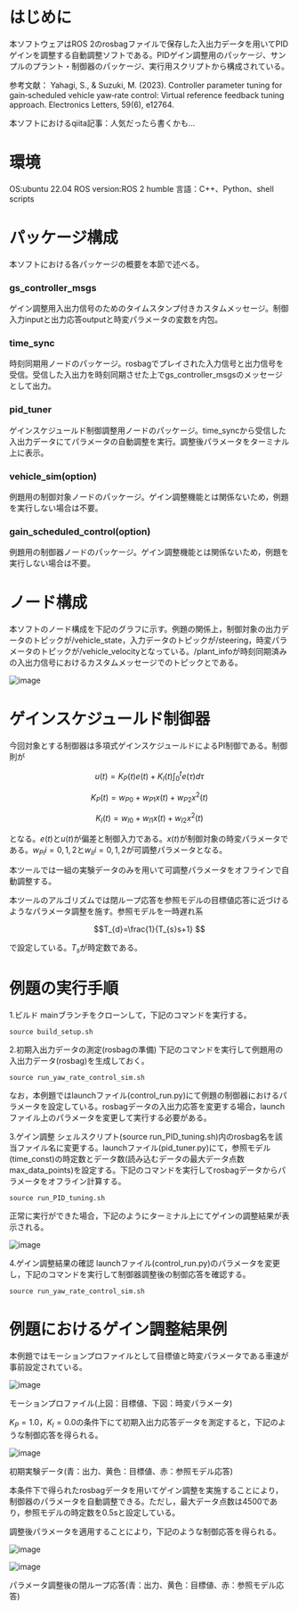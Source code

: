 # はじめに
本ソフトウェアはROS 2のrosbagファイルで保存した入出力データを用いてPIDゲインを調整する自動調整ソフトである。PIDゲイン調整用のパッケージ、サンプルのプラント・制御器のパッケージ、実行用スクリプトから構成されている。

参考文献：
Yahagi, S., & Suzuki, M. (2023). Controller parameter tuning for gain‐scheduled vehicle yaw‐rate control: Virtual reference feedback tuning approach. Electronics Letters, 59(6), e12764.

本ソフトにおけるqiita記事：人気だったら書くかも...

# 環境
OS:ubuntu 22.04
ROS version:ROS 2 humble
言語：C++、Python、shell scripts

# パッケージ構成
本ソフトにおける各パッケージの概要を本節で述べる。

### gs_controller_msgs
ゲイン調整用入出力信号のためのタイムスタンプ付きカスタムメッセージ。制御入力inputと出力応答outputと時変パラメータの変数を内包。

### time_sync
時刻同期用ノードのパッケージ。rosbagでプレイされた入力信号と出力信号を受信。受信した入出力を時刻同期させた上でgs_controller_msgsのメッセージとして出力。

### pid_tuner
ゲインスケジュールド制御調整用ノードのパッケージ。time_syncから受信した入出力データにてパラメータの自動調整を実行。調整後パラメータをターミナル上に表示。

### vehicle_sim(option)
例題用の制御対象ノードのパッケージ。ゲイン調整機能とは関係ないため，例題を実行しない場合は不要。

### gain_scheduled_control(option)
例題用の制御器ノードのパッケージ。ゲイン調整機能とは関係ないため，例題を実行しない場合は不要。

# ノード構成
本ソフトのノード構成を下記のグラフに示す。例題の関係上，制御対象の出力データのトピックが/vehicle_state，入力データのトピックが/steering，時変パラメータのトピックが/vehicle_velocityとなっている。/plant_infoが時刻同期済みの入出力信号におけるカスタムメッセージでのトピックとである。

![image](https://github.com/user-attachments/assets/a2f99119-950f-41d9-8c8c-743cd2624623)

# ゲインスケジュールド制御器
今回対象とする制御器は多項式ゲインスケジュールドによるPI制御である。制御則が
```math
u(t)=K_{P}(t)e(t)+K_{I} (t) \int_{0}^{t} e(\tau)d\tau 
```
```math
K_{P}(t)=w_{P0}+w_{P1}x(t)+w_{P2}x^2(t) 
```
```math
K_{I}(t)=w_{I0}+w_{I1}x(t)+w_{I2}x^2(t) 
```
となる。$`e(t)`$と$`u(t)`$が偏差と制御入力である。$`x(t)`$が制御対象の時変パラメータである。$`w_{Pi}{i=0,1,2}`$と$`w_{Ii}{i=0,1,2}`$が可調整パラメータとなる。 

本ツールでは一組の実験データのみを用いて可調整パラメータをオフラインで自動調整する。

本ツールのアルゴリズムでは閉ループ応答を参照モデルの目標値応答に近づけるようなパラメータ調整を施す。参照モデルを一時遅れ系
```math
T_{d}=\frac{1}{T_{s}s+1} 
```
で設定している。$`T_{s}`$が時定数である。

# 例題の実行手順
1.ビルド
mainブランチをクローンして，下記のコマンドを実行する。

```
source build_setup.sh
```

2.初期入出力データの測定(rosbagの準備)
下記のコマンドを実行して例題用の入出力データ(rosbag)を生成しておく。

```
source run_yaw_rate_control_sim.sh
```

なお，本例題ではlaunchファイル(control_run.py)にて例題の制御器におけるパラメータを設定している。rosbagデータの入出力応答を変更する場合，launchファイル上のパラメータを変更して実行する必要がある。

3.ゲイン調整
シェルスクリプト(source run_PID_tuning.sh)内のrosbag名を該当ファイル名に変更する。launchファイル(pid_tuner.py)にて，参照モデル(time_const)の時定数とデータ数(読み込むデータの最大データ点数max_data_points)を設定する。下記のコマンドを実行してrosbagデータからパラメータをオフライン計算する。

```
source run_PID_tuning.sh
```

正常に実行ができた場合，下記のようにターミナル上にてゲインの調整結果が表示される。

![image](https://github.com/user-attachments/assets/7bde1a65-d527-40c0-9c18-2d37cb32b7d8)

4.ゲイン調整結果の確認
launchファイル(control_run.py)のパラメータを変更し，下記のコマンドを実行して制御器調整後の制御応答を確認する。

```
source run_yaw_rate_control_sim.sh
```

# 例題におけるゲイン調整結果例
本例題ではモーションプロファイルとして目標値と時変パラメータである車速が事前設定されている。

![image](https://github.com/user-attachments/assets/bc578462-3b73-45f4-b79f-e9b7064f4f98)

モーションプロファイル(上図：目標値、下図：時変パラメータ)

$`K_{P}=1.0`$，$`K_{I}=0.0`$の条件下にて初期入出力応答データを測定すると，下記のような制御応答を得られる。

![image](https://github.com/user-attachments/assets/38c2ee47-1f02-4f38-bb05-71d5e1c576be)

初期実験データ(青：出力、黄色：目標値、赤：参照モデル応答)

本条件下で得られたrosbagデータを用いてゲイン調整を実施することにより，制御器のパラメータを自動調整できる。ただし，最大データ点数は4500であり，参照モデルの時定数を0.5sと設定している。


調整後パラメータを適用することにより，下記のような制御応答を得られる。

![image](https://github.com/user-attachments/assets/66449c59-e967-47fd-8bae-feb29e13bf29)

![image](https://github.com/user-attachments/assets/faca9877-244f-4fed-8acc-88e54323ec99)

パラメータ調整後の閉ループ応答(青：出力、黄色：目標値、赤：参照モデル応答)
